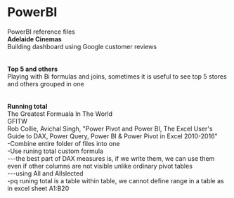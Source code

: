 # PowerBI
PowerBI reference files
\
**Adelaide Cinemas**\
Building dashboard using Google customer reviews\
\
\
**Top 5 and others**\
Playing with Bi formulas and joins, sometimes it is useful to see top 5 stores and others grouped in one\
\
\
**Running total**\
The Greatest Formuala In The World\
GFITW\
Rob Collie, Avichal Singh, "Power Pivot and Power BI, The Excel User's Guide to DAX, Power Query, Power BI & Power Pivot in Excel 2010-2016"\
-Combine entire folder of files into one\
-Use runing total custom formula\
---the best part of DAX measures is, if we write them, we can use them even if other columns are not visible unlike ordinary pivot tables\
---using All and Allslected\
-pq runing total is a table within table, we cannot define range in a table as in excel sheet A1:B20
